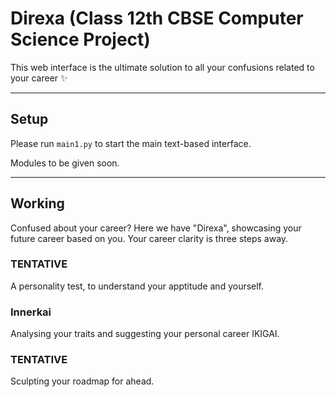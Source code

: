 # Direxa (Class 12th CBSE Computer Science Project)

This web interface is the ultimate solution to all your confusions related to your career ✨

---

## Setup
Please run `main1.py` to start the main text-based interface.

Modules to be given soon.

---


## Working
 Confused about your career? Here we have "Direxa", showcasing your future career based on you. Your career clarity is three steps away.

### TENTATIVE
A personality test, to understand your apptitude and yourself. 

### Innerkai 
Analysing your traits and suggesting your personal career IKIGAI.

### TENTATIVE
Sculpting your roadmap for ahead. 
